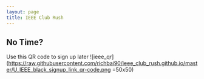 ```yaml
---
layout: page
title: IEEE Club Rush
---
```

## No Time?
Use this QR code to sign up later
![ieee_qr](https://raw.githubusercontent.com/richbai90/ieee_club_rush.github.io/master/U_IEEE_black_signup_link_qr-code.png =50x50)